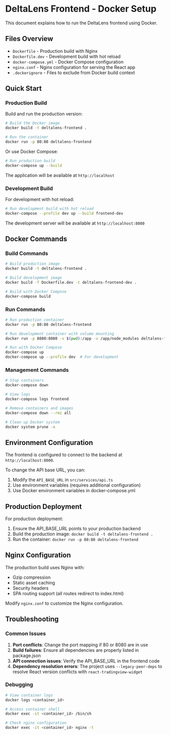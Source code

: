 # DeltaLens Frontend - Docker Setup

This document explains how to run the DeltaLens frontend using Docker.

## Files Overview

- `Dockerfile` - Production build with Nginx
- `Dockerfile.dev` - Development build with hot reload
- `docker-compose.yml` - Docker Compose configuration
- `nginx.conf` - Nginx configuration for serving the React app
- `.dockerignore` - Files to exclude from Docker build context

## Quick Start

### Production Build

Build and run the production version:

```bash
# Build the Docker image
docker build -t deltalens-frontend .

# Run the container
docker run -p 80:80 deltalens-frontend
```

Or use Docker Compose:

```bash
# Run production build
docker-compose up --build
```

The application will be available at `http://localhost`

### Development Build

For development with hot reload:

```bash
# Run development build with hot reload
docker-compose --profile dev up --build frontend-dev
```

The development server will be available at `http://localhost:8080`

## Docker Commands

### Build Commands

```bash
# Build production image
docker build -t deltalens-frontend .

# Build development image
docker build -f Dockerfile.dev -t deltalens-frontend-dev .

# Build with Docker Compose
docker-compose build
```

### Run Commands

```bash
# Run production container
docker run -p 80:80 deltalens-frontend

# Run development container with volume mounting
docker run -p 8080:8080 -v $(pwd):/app -v /app/node_modules deltalens-frontend-dev

# Run with Docker Compose
docker-compose up
docker-compose up --profile dev  # For development
```

### Management Commands

```bash
# Stop containers
docker-compose down

# View logs
docker-compose logs frontend

# Remove containers and images
docker-compose down --rmi all

# Clean up Docker system
docker system prune -a
```

## Environment Configuration

The frontend is configured to connect to the backend at `http://localhost:8000`. 

To change the API base URL, you can:

1. Modify the `API_BASE_URL` in `src/services/api.ts`
2. Use environment variables (requires additional configuration)
3. Use Docker environment variables in docker-compose.yml

## Production Deployment

For production deployment:

1. Ensure the API_BASE_URL points to your production backend
2. Build the production image: `docker build -t deltalens-frontend .`
3. Run the container: `docker run -p 80:80 deltalens-frontend`

## Nginx Configuration

The production build uses Nginx with:

- Gzip compression
- Static asset caching
- Security headers
- SPA routing support (all routes redirect to index.html)

Modify `nginx.conf` to customize the Nginx configuration.

## Troubleshooting

### Common Issues

1. **Port conflicts**: Change the port mapping if 80 or 8080 are in use
2. **Build failures**: Ensure all dependencies are properly listed in package.json
3. **API connection issues**: Verify the API_BASE_URL in the frontend code
4. **Dependency resolution errors**: The project uses `--legacy-peer-deps` to resolve React version conflicts with `react-tradingview-widget`

### Debugging

```bash
# View container logs
docker logs <container_id>

# Access container shell
docker exec -it <container_id> /bin/sh

# Check nginx configuration
docker exec -it <container_id> nginx -t
```